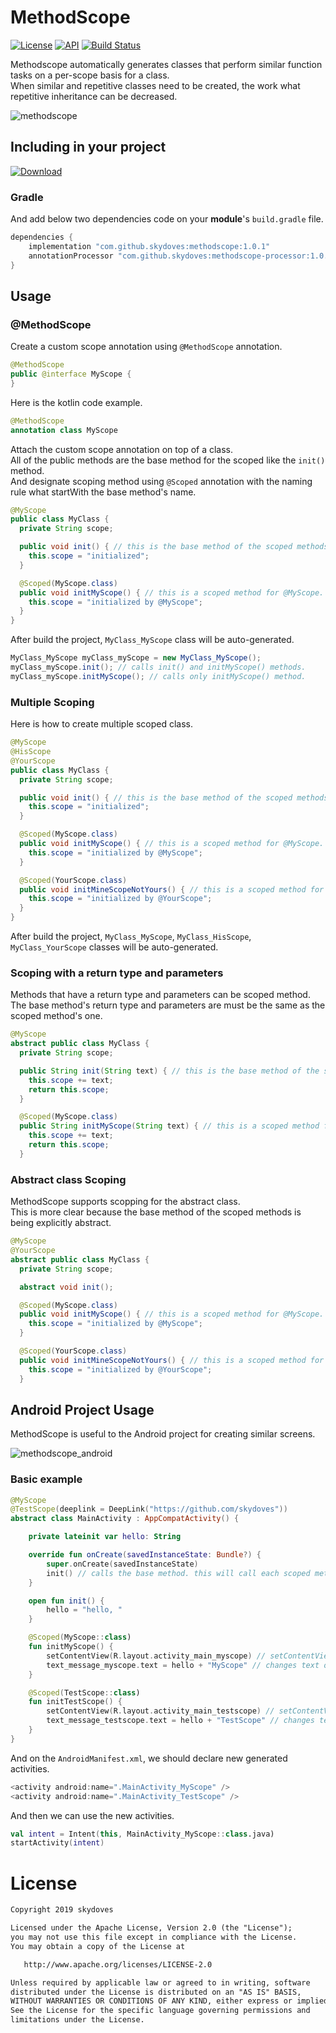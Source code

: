 # MethodScope
[![License](https://img.shields.io/badge/License-Apache%202.0-blue.svg)](https://opensource.org/licenses/Apache-2.0)
[![API](https://img.shields.io/badge/API-11%2B-brightgreen.svg?style=flat)](https://android-arsenal.com/api?level=11)
[![Build Status](https://travis-ci.org/skydoves/MethodScope.svg?branch=master)](https://travis-ci.org/skydoves/MethodScope)<br>

Methodscope automatically generates classes that perform similar function tasks on a per-scope basis for a class.<br>
When similar and repetitive classes need to be created, the work what repetitive inheritance can be decreased.

![methodscope](https://user-images.githubusercontent.com/24237865/56455012-52faf980-6394-11e9-961d-5dd2d4d8344f.png)

## Including in your project
[![Download](https://api.bintray.com/packages/devmagician/maven/methodscope/images/download.svg) ](https://bintray.com/devmagician/maven/methodscope/_latestVersion)
### Gradle
And add below two dependencies code on your **module**'s `build.gradle` file.
```gradle
dependencies {
    implementation "com.github.skydoves:methodscope:1.0.1"
    annotationProcessor "com.github.skydoves:methodscope-processor:1.0.1"
}
```
    
## Usage

### @MethodScope
Create a custom scope annotation using `@MethodScope` annotation.
```java
@MethodScope
public @interface MyScope {
}
```

Here is the kotlin code example.
```kotlin
@MethodScope
annotation class MyScope
```

Attach the custom scope annotation on top of a class.<br>
All of the public methods are the base method for the scoped like the `init()` method.<br>
And designate scoping method using `@Scoped` annotation with the naming rule what startWith the base method's name.
```java
@MyScope
public class MyClass {
  private String scope;

  public void init() { // this is the base method of the scoped methods.
    this.scope = "initialized";
  }

  @Scoped(MyScope.class)
  public void initMyScope() { // this is a scoped method for @MyScope.
    this.scope = "initialized by @MyScope";
  }
}
```
After build the project, `MyClass_MyScope` class will be auto-generated.
```java
MyClass_MyScope myClass_myScope = new MyClass_MyScope();
myClass_myScope.init(); // calls init() and initMyScope() methods.
myClass_myScope.initMyScope(); // calls only initMyScope() method.
```

### Multiple Scoping
Here is how to create multiple scoped class.
```java
@MyScope
@HisScope
@YourScope
public class MyClass {
  private String scope;

  public void init() { // this is the base method of the scoped methods.
    this.scope = "initialized";
  }

  @Scoped(MyScope.class)
  public void initMyScope() { // this is a scoped method for @MyScope.
    this.scope = "initialized by @MyScope";
  }

  @Scoped(YourScope.class)
  public void initMineScopeNotYours() { // this is a scoped method for @YourScope.
    this.scope = "initialized by @YourScope";
  }
}
```
After build the project, `MyClass_MyScope`, `MyClass_HisScope`, `MyClass_YourScope` classes will be auto-generated.

### Scoping with a return type and parameters
Methods that have a return type and parameters can be scoped method.<br>
The base method's return type and parameters are must be the same as the scoped method's one.
```java
@MyScope
abstract public class MyClass {
  private String scope;

  public String init(String text) { // this is the base method of the scoped methods.
    this.scope += text;
    return this.scope;
  }

  @Scoped(MyScope.class)
  public String initMyScope(String text) { // this is a scoped method for @MyScope.
    this.scope += text;
    return this.scope;
  }
```

### Abstract class Scoping
MethodScope supports scopping for the abstract class. <br>
This is more clear because the base method of the scoped methods is being explicitly abstract.
```java
@MyScope
@YourScope
abstract public class MyClass {
  private String scope;

  abstract void init();

  @Scoped(MyScope.class)
  public void initMyScope() { // this is a scoped method for @MyScope.
    this.scope = "initialized by @MyScope";
  }

  @Scoped(YourScope.class)
  public void initMineScopeNotYours() { // this is a scoped method for @YourScope.
    this.scope = "initialized by @YourScope";
  }
```

## Android Project Usage
MethodScope is useful to the Android project for creating similar screens.<br>

![methodscope_android](https://user-images.githubusercontent.com/24237865/56455013-52faf980-6394-11e9-998b-41a45724fe37.png)

### Basic example
```kotlin
@MyScope
@TestScope(deeplink = DeepLink("https://github.com/skydoves"))
abstract class MainActivity : AppCompatActivity() {

    private lateinit var hello: String

    override fun onCreate(savedInstanceState: Bundle?) {
        super.onCreate(savedInstanceState)
        init() // calls the base method. this will call each scoped method in the scoped class.
    }

    open fun init() {
        hello = "hello, "
    }

    @Scoped(MyScope::class)
    fun initMyScope() {
        setContentView(R.layout.activity_main_myscope) // setContentView for MyScope.
        text_message_myscope.text = hello + "MyScope" // changes text of the textView.
    }

    @Scoped(TestScope::class)
    fun initTestScope() {
        setContentView(R.layout.activity_main_testscope) // setContentView for TestScope.
        text_message_testscope.text = hello + "TestScope" // changes text of the textView.
    }
}
```
And on the `AndroidManifest.xml`, we should declare new generated activities.
```gradle
<activity android:name=".MainActivity_MyScope" />
<activity android:name=".MainActivity_TestScope" />
```
And then we can use the new activities.
```kotlin
val intent = Intent(this, MainActivity_MyScope::class.java)
startActivity(intent)
```

# License
```xml
Copyright 2019 skydoves

Licensed under the Apache License, Version 2.0 (the "License");
you may not use this file except in compliance with the License.
You may obtain a copy of the License at

   http://www.apache.org/licenses/LICENSE-2.0

Unless required by applicable law or agreed to in writing, software
distributed under the License is distributed on an "AS IS" BASIS,
WITHOUT WARRANTIES OR CONDITIONS OF ANY KIND, either express or implied.
See the License for the specific language governing permissions and
limitations under the License.
```
